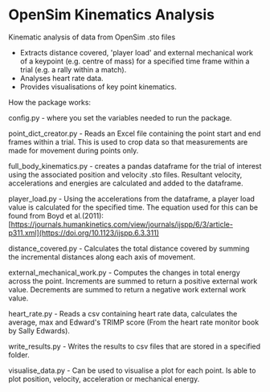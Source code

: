 # OpenSim Kinematics Analysis

Kinematic analysis of data from OpenSim .sto files
- Extracts distance covered, 'player load' and external mechanical work of a keypoint (e.g. centre of mass) for a specified time frame within a trial (e.g. a rally within a match).
- Analyses heart rate data. 
- Provides visualisations of key point kinematics.

How the package works:

config.py - where you set the variables needed to run the package.

point_dict_creator.py - Reads an Excel file containing the point start and end frames within a trial. This is used to crop data so that measurements are made for movement during points only.

full_body_kinematics.py - creates a pandas dataframe for the trial of interest using the associated position and velocity .sto files. Resultant velocity, accelerations and energies are calculated and added to the dataframe.

player_load.py - Using the accelerations from the dataframe, a player load value is calculated for the specified time. The equation used for this can be found from Boyd et al.(2011):  [https://journals.humankinetics.com/view/journals/ijspp/6/3/article-p311.xml](https://doi.org/10.1123/ijspp.6.3.311) 

distance_covered.py - Calculates the total distance covered by summing the incremental distances along each axis of movement.

external_mechanical_work.py - Computes the changes in total energy across the point. Increments are summed to return a positive external work value. Decrements are summed to return a negative work external work value. 

heart_rate.py - Reads a csv containing heart rate data, calculates the average, max and Edward's TRIMP score (From the heart rate monitor book by Sally Edwards). 

write_results.py - Writes the results to csv files that are stored in a specified folder.

visualise_data.py - Can be used to visualise a plot for each point. Is able to plot position, velocity, acceleration or mechanical energy.
